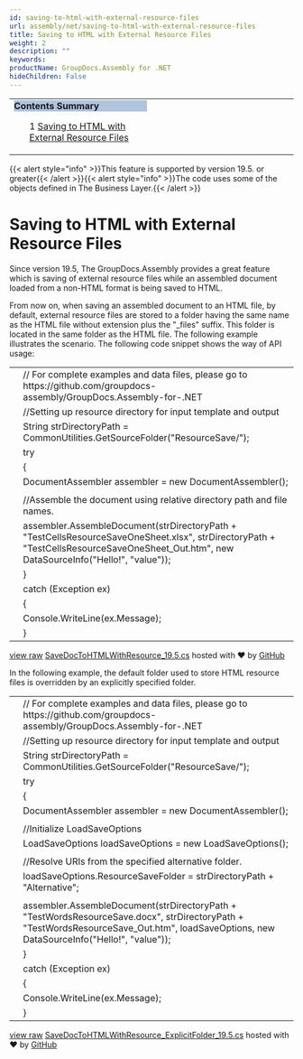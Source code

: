 ```yaml
---
id: saving-to-html-with-external-resource-files
url: assembly/net/saving-to-html-with-external-resource-files
title: Saving to HTML with External Resource Files
weight: 2
description: ""
keywords: 
productName: GroupDocs.Assembly for .NET
hideChildren: False
---
```

<table class="sectionMacro" border="0" cellpadding="5" cellspacing="0" width="100%"><tbody><tr><td valign="top" width="50%"><div class="panel" style="border-top-width: 1px; border-right-width: 1px; border-bottom-width: 1px; border-left-width: 1px;"><div class="panelHeader" style="border-bottom-width: 1px; background-color: rgb(176, 196, 222);"><b>Contents Summary</b></div><div class="panelContent"><style type="text/css">div.rbtoc1593026664514 { padding-top: 0px; padding-right: 0px; padding-bottom: 0px; padding-left: 0px; }div.rbtoc1593026664514 ul { list-style-type: none; list-style-image: none; margin-left: 0px; }div.rbtoc1593026664514 li { margin-left: 0px; padding-left: 0px; }</style><div class="toc rbtoc1593026664514"><ul class="toc-indentation"><li><span class="TOCOutline">1</span> <a href="#SavingtoHTMLwithExternalResourceFiles-SavingtoHTMLwithExternalResourceFiles">Saving to HTML with External Resource Files</a></li></ul></div></div></div></td><td valign="top" width="15%">&nbsp;</td><td valign="top" width="35%">&nbsp;</td></tr></tbody></table>

{{< alert style="info" >}}This feature is supported by version 19.5. or greater{{< /alert >}}{{< alert style="info" >}}The code uses some of the objects defined in The Business Layer.{{< /alert >}}

# Saving to HTML with External Resource Files

Since version 19.5, The GroupDocs.Assembly provides a great feature which is saving of external resource files while an assembled document loaded from a non-HTML format is being saved to HTML.

From now on, when saving an assembled document to an HTML file, by default, external resource files are stored to a folder having the same name as the HTML file without extension plus the "\_files" suffix. This folder is located in the same folder as the HTML file. The following example illustrates the scenario. The following code snippet shows the way of API usage:

<table class="highlight tab-size js-file-line-container" data-tab-size="8" data-paste-markdown-skip=""><tbody><tr><td id="file-savedoctohtmlwithresource_19-5-cs-L1" class="blob-num js-line-number" data-line-number="1"></td><td id="file-savedoctohtmlwithresource_19-5-cs-LC1" class="blob-code blob-code-inner js-file-line"><span class="pl-c"><span class="pl-c">//</span> For complete examples and data files, please go to https://github.com/groupdocs-assembly/GroupDocs.Assembly-for-.NET</span></td></tr><tr><td id="file-savedoctohtmlwithresource_19-5-cs-L2" class="blob-num js-line-number" data-line-number="2"></td><td id="file-savedoctohtmlwithresource_19-5-cs-LC2" class="blob-code blob-code-inner js-file-line"><span class="pl-c"><span class="pl-c">//</span>Setting up resource directory for input template and output</span></td></tr><tr><td id="file-savedoctohtmlwithresource_19-5-cs-L3" class="blob-num js-line-number" data-line-number="3"></td><td id="file-savedoctohtmlwithresource_19-5-cs-LC3" class="blob-code blob-code-inner js-file-line"><span class="pl-en">String</span> <span class="pl-smi">strDirectoryPath</span> <span class="pl-k">=</span> <span class="pl-smi">CommonUtilities</span>.<span class="pl-en">GetSourceFolder</span>(<span class="pl-s"><span class="pl-pds">"</span>ResourceSave/<span class="pl-pds">"</span></span>);</td></tr><tr><td id="file-savedoctohtmlwithresource_19-5-cs-L4" class="blob-num js-line-number" data-line-number="4"></td><td id="file-savedoctohtmlwithresource_19-5-cs-LC4" class="blob-code blob-code-inner js-file-line"><span class="pl-k">try</span></td></tr><tr><td id="file-savedoctohtmlwithresource_19-5-cs-L5" class="blob-num js-line-number" data-line-number="5"></td><td id="file-savedoctohtmlwithresource_19-5-cs-LC5" class="blob-code blob-code-inner js-file-line">{</td></tr><tr><td id="file-savedoctohtmlwithresource_19-5-cs-L6" class="blob-num js-line-number" data-line-number="6"></td><td id="file-savedoctohtmlwithresource_19-5-cs-LC6" class="blob-code blob-code-inner js-file-line"><span class="pl-en">DocumentAssembler</span> <span class="pl-smi">assembler</span> <span class="pl-k">=</span> <span class="pl-k">new</span> <span class="pl-en">DocumentAssembler</span>();</td></tr><tr><td id="file-savedoctohtmlwithresource_19-5-cs-L7" class="blob-num js-line-number" data-line-number="7"></td><td id="file-savedoctohtmlwithresource_19-5-cs-LC7" class="blob-code blob-code-inner js-file-line"></td></tr><tr><td id="file-savedoctohtmlwithresource_19-5-cs-L8" class="blob-num js-line-number" data-line-number="8"></td><td id="file-savedoctohtmlwithresource_19-5-cs-LC8" class="blob-code blob-code-inner js-file-line"><span class="pl-c"><span class="pl-c">//</span>Assemble the document using relative directory path and file names.</span></td></tr><tr><td id="file-savedoctohtmlwithresource_19-5-cs-L9" class="blob-num js-line-number" data-line-number="9"></td><td id="file-savedoctohtmlwithresource_19-5-cs-LC9" class="blob-code blob-code-inner js-file-line"><span class="pl-smi">assembler</span>.<span class="pl-en">AssembleDocument</span>(<span class="pl-smi">strDirectoryPath</span> <span class="pl-k">+</span> <span class="pl-s"><span class="pl-pds">"</span>TestCellsResourceSaveOneSheet.xlsx<span class="pl-pds">"</span></span>, <span class="pl-smi">strDirectoryPath</span> <span class="pl-k">+</span> <span class="pl-s"><span class="pl-pds">"</span>TestCellsResourceSaveOneSheet_Out.htm<span class="pl-pds">"</span></span>, <span class="pl-k">new</span> <span class="pl-en">DataSourceInfo</span>(<span class="pl-s"><span class="pl-pds">"</span>Hello!<span class="pl-pds">"</span></span>, <span class="pl-s"><span class="pl-pds">"</span>value<span class="pl-pds">"</span></span>));</td></tr><tr><td id="file-savedoctohtmlwithresource_19-5-cs-L10" class="blob-num js-line-number" data-line-number="10"></td><td id="file-savedoctohtmlwithresource_19-5-cs-LC10" class="blob-code blob-code-inner js-file-line">}</td></tr><tr><td id="file-savedoctohtmlwithresource_19-5-cs-L11" class="blob-num js-line-number" data-line-number="11"></td><td id="file-savedoctohtmlwithresource_19-5-cs-LC11" class="blob-code blob-code-inner js-file-line"><span class="pl-k">catch</span> (<span class="pl-en">Exception</span> <span class="pl-smi">ex</span>)</td></tr><tr><td id="file-savedoctohtmlwithresource_19-5-cs-L12" class="blob-num js-line-number" data-line-number="12"></td><td id="file-savedoctohtmlwithresource_19-5-cs-LC12" class="blob-code blob-code-inner js-file-line">{</td></tr><tr><td id="file-savedoctohtmlwithresource_19-5-cs-L13" class="blob-num js-line-number" data-line-number="13"></td><td id="file-savedoctohtmlwithresource_19-5-cs-LC13" class="blob-code blob-code-inner js-file-line"><span class="pl-smi">Console</span>.<span class="pl-en">WriteLine</span>(<span class="pl-smi">ex</span>.<span class="pl-smi">Message</span>);</td></tr><tr><td id="file-savedoctohtmlwithresource_19-5-cs-L14" class="blob-num js-line-number" data-line-number="14"></td><td id="file-savedoctohtmlwithresource_19-5-cs-LC14" class="blob-code blob-code-inner js-file-line">}</td></tr></tbody></table>

[view raw](https://gist.github.com/GroupDocsGists/63210a271dd6e3f960b86637e15e3d5a/raw/6ea2e56c59bbd2d71dafe765365f60b0a35455ba/SaveDocToHTMLWithResource_19.5.cs) [SaveDocToHTMLWithResource\_19.5.cs](https://gist.github.com/GroupDocsGists/63210a271dd6e3f960b86637e15e3d5a#file-savedoctohtmlwithresource_19-5-cs) hosted with ❤ by [GitHub](https://github.com)

In the following example, the default folder used to store HTML resource files is overridden by an explicitly specified folder.

<table class="highlight tab-size js-file-line-container" data-tab-size="8" data-paste-markdown-skip=""><tbody><tr><td id="file-savedoctohtmlwithresource_explicitfolder_19-5-cs-L1" class="blob-num js-line-number" data-line-number="1"></td><td id="file-savedoctohtmlwithresource_explicitfolder_19-5-cs-LC1" class="blob-code blob-code-inner js-file-line"><span class="pl-c"><span class="pl-c">//</span> For complete examples and data files, please go to https://github.com/groupdocs-assembly/GroupDocs.Assembly-for-.NET</span></td></tr><tr><td id="file-savedoctohtmlwithresource_explicitfolder_19-5-cs-L2" class="blob-num js-line-number" data-line-number="2"></td><td id="file-savedoctohtmlwithresource_explicitfolder_19-5-cs-LC2" class="blob-code blob-code-inner js-file-line"><span class="pl-c"><span class="pl-c">//</span>Setting up resource directory for input template and output</span></td></tr><tr><td id="file-savedoctohtmlwithresource_explicitfolder_19-5-cs-L3" class="blob-num js-line-number" data-line-number="3"></td><td id="file-savedoctohtmlwithresource_explicitfolder_19-5-cs-LC3" class="blob-code blob-code-inner js-file-line"><span class="pl-en">String</span> <span class="pl-smi">strDirectoryPath</span> <span class="pl-k">=</span> <span class="pl-smi">CommonUtilities</span>.<span class="pl-en">GetSourceFolder</span>(<span class="pl-s"><span class="pl-pds">"</span>ResourceSave/<span class="pl-pds">"</span></span>);</td></tr><tr><td id="file-savedoctohtmlwithresource_explicitfolder_19-5-cs-L4" class="blob-num js-line-number" data-line-number="4"></td><td id="file-savedoctohtmlwithresource_explicitfolder_19-5-cs-LC4" class="blob-code blob-code-inner js-file-line"><span class="pl-k">try</span></td></tr><tr><td id="file-savedoctohtmlwithresource_explicitfolder_19-5-cs-L5" class="blob-num js-line-number" data-line-number="5"></td><td id="file-savedoctohtmlwithresource_explicitfolder_19-5-cs-LC5" class="blob-code blob-code-inner js-file-line">{</td></tr><tr><td id="file-savedoctohtmlwithresource_explicitfolder_19-5-cs-L6" class="blob-num js-line-number" data-line-number="6"></td><td id="file-savedoctohtmlwithresource_explicitfolder_19-5-cs-LC6" class="blob-code blob-code-inner js-file-line"><span class="pl-en">DocumentAssembler</span> <span class="pl-smi">assembler</span> <span class="pl-k">=</span> <span class="pl-k">new</span> <span class="pl-en">DocumentAssembler</span>();</td></tr><tr><td id="file-savedoctohtmlwithresource_explicitfolder_19-5-cs-L7" class="blob-num js-line-number" data-line-number="7"></td><td id="file-savedoctohtmlwithresource_explicitfolder_19-5-cs-LC7" class="blob-code blob-code-inner js-file-line"></td></tr><tr><td id="file-savedoctohtmlwithresource_explicitfolder_19-5-cs-L8" class="blob-num js-line-number" data-line-number="8"></td><td id="file-savedoctohtmlwithresource_explicitfolder_19-5-cs-LC8" class="blob-code blob-code-inner js-file-line"><span class="pl-c"><span class="pl-c">//</span>Initialize LoadSaveOptions</span></td></tr><tr><td id="file-savedoctohtmlwithresource_explicitfolder_19-5-cs-L9" class="blob-num js-line-number" data-line-number="9"></td><td id="file-savedoctohtmlwithresource_explicitfolder_19-5-cs-LC9" class="blob-code blob-code-inner js-file-line"><span class="pl-en">LoadSaveOptions</span> <span class="pl-smi">loadSaveOptions</span> <span class="pl-k">=</span> <span class="pl-k">new</span> <span class="pl-en">LoadSaveOptions</span>();</td></tr><tr><td id="file-savedoctohtmlwithresource_explicitfolder_19-5-cs-L10" class="blob-num js-line-number" data-line-number="10"></td><td id="file-savedoctohtmlwithresource_explicitfolder_19-5-cs-LC10" class="blob-code blob-code-inner js-file-line"></td></tr><tr><td id="file-savedoctohtmlwithresource_explicitfolder_19-5-cs-L11" class="blob-num js-line-number" data-line-number="11"></td><td id="file-savedoctohtmlwithresource_explicitfolder_19-5-cs-LC11" class="blob-code blob-code-inner js-file-line"><span class="pl-c"><span class="pl-c">//</span>Resolve URIs from the specified alternative folder.</span></td></tr><tr><td id="file-savedoctohtmlwithresource_explicitfolder_19-5-cs-L12" class="blob-num js-line-number" data-line-number="12"></td><td id="file-savedoctohtmlwithresource_explicitfolder_19-5-cs-LC12" class="blob-code blob-code-inner js-file-line"><span class="pl-smi">loadSaveOptions</span>.<span class="pl-smi">ResourceSaveFolder</span> <span class="pl-k">=</span> <span class="pl-smi">strDirectoryPath</span> <span class="pl-k">+</span> <span class="pl-s"><span class="pl-pds">"</span>Alternative<span class="pl-pds">"</span></span>;</td></tr><tr><td id="file-savedoctohtmlwithresource_explicitfolder_19-5-cs-L13" class="blob-num js-line-number" data-line-number="13"></td><td id="file-savedoctohtmlwithresource_explicitfolder_19-5-cs-LC13" class="blob-code blob-code-inner js-file-line"></td></tr><tr><td id="file-savedoctohtmlwithresource_explicitfolder_19-5-cs-L14" class="blob-num js-line-number" data-line-number="14"></td><td id="file-savedoctohtmlwithresource_explicitfolder_19-5-cs-LC14" class="blob-code blob-code-inner js-file-line"><span class="pl-smi">assembler</span>.<span class="pl-en">AssembleDocument</span>(<span class="pl-smi">strDirectoryPath</span> <span class="pl-k">+</span> <span class="pl-s"><span class="pl-pds">"</span>TestWordsResourceSave.docx<span class="pl-pds">"</span></span>, <span class="pl-smi">strDirectoryPath</span> <span class="pl-k">+</span> <span class="pl-s"><span class="pl-pds">"</span>TestWordsResourceSave_Out.htm<span class="pl-pds">"</span></span>, <span class="pl-smi">loadSaveOptions</span>, <span class="pl-k">new</span> <span class="pl-en">DataSourceInfo</span>(<span class="pl-s"><span class="pl-pds">"</span>Hello!<span class="pl-pds">"</span></span>, <span class="pl-s"><span class="pl-pds">"</span>value<span class="pl-pds">"</span></span>));</td></tr><tr><td id="file-savedoctohtmlwithresource_explicitfolder_19-5-cs-L15" class="blob-num js-line-number" data-line-number="15"></td><td id="file-savedoctohtmlwithresource_explicitfolder_19-5-cs-LC15" class="blob-code blob-code-inner js-file-line">}</td></tr><tr><td id="file-savedoctohtmlwithresource_explicitfolder_19-5-cs-L16" class="blob-num js-line-number" data-line-number="16"></td><td id="file-savedoctohtmlwithresource_explicitfolder_19-5-cs-LC16" class="blob-code blob-code-inner js-file-line"><span class="pl-k">catch</span> (<span class="pl-en">Exception</span> <span class="pl-smi">ex</span>)</td></tr><tr><td id="file-savedoctohtmlwithresource_explicitfolder_19-5-cs-L17" class="blob-num js-line-number" data-line-number="17"></td><td id="file-savedoctohtmlwithresource_explicitfolder_19-5-cs-LC17" class="blob-code blob-code-inner js-file-line">{</td></tr><tr><td id="file-savedoctohtmlwithresource_explicitfolder_19-5-cs-L18" class="blob-num js-line-number" data-line-number="18"></td><td id="file-savedoctohtmlwithresource_explicitfolder_19-5-cs-LC18" class="blob-code blob-code-inner js-file-line"><span class="pl-smi">Console</span>.<span class="pl-en">WriteLine</span>(<span class="pl-smi">ex</span>.<span class="pl-smi">Message</span>);</td></tr><tr><td id="file-savedoctohtmlwithresource_explicitfolder_19-5-cs-L19" class="blob-num js-line-number" data-line-number="19"></td><td id="file-savedoctohtmlwithresource_explicitfolder_19-5-cs-LC19" class="blob-code blob-code-inner js-file-line">}</td></tr></tbody></table>

[view raw](https://gist.github.com/GroupDocsGists/b530fa88fa2e578219aa33f7e064c49d/raw/64182031fe0292f6635ea73da496c6688d8c01ab/SaveDocToHTMLWithResource_ExplicitFolder_19.5.cs) [SaveDocToHTMLWithResource\_ExplicitFolder\_19.5.cs](https://gist.github.com/GroupDocsGists/b530fa88fa2e578219aa33f7e064c49d#file-savedoctohtmlwithresource_explicitfolder_19-5-cs) hosted with ❤ by [GitHub](https://github.com)
